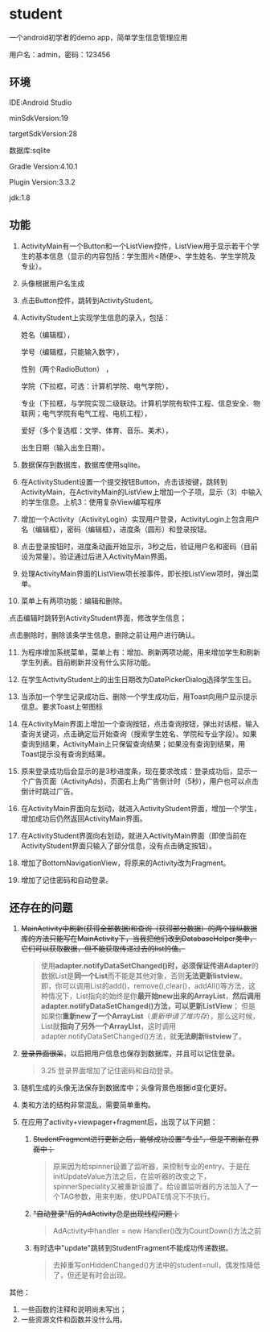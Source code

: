 # student

一个android初学者的demo app，简单学生信息管理应用

用户名：admin，密码：123456

## 环境

IDE:Android Studio

minSdkVersion:19

targetSdkVersion:28

数据库:sqlite

Gradle Version:4.10.1

Plugin Version:3.3.2

jdk:1.8

##  功能

1. ActivityMain有一个Button和一个ListView控件，ListView用于显示若干个学生的基本信息（显示的内容包括：学生图片<随便>、学生姓名、学生学院及专业）。

2. 头像根据用户名生成

3. 点击Button控件，跳转到ActivityStudent。

4. ActivityStudent上实现学生信息的录入，包括：

   姓名（编辑框），

   学号（编辑框，只能输入数字），

   性别（两个RadioButton） ，

   学院（下拉框，可选：计算机学院、电气学院），

   专业（下拉框，与学院实现二级联动。计算机学院有软件工程、信息安全、物联网；电气学院有电气工程、电机工程），

   爱好（多个复选框：文学、体育、音乐、美术），

   出生日期（输入出生日期）。

5. 数据保存到数据库，数据库使用sqlite。

6. 在ActivityStudent设置一个提交按钮Button，点击该按键，跳转到ActivityMain，在ActivityMain的ListView上增加一个子项，显示（3）中输入的学生信息。上机3：使用复杂View编写程序

7. 增加一个Activity（ActivityLogin）实现用户登录，ActivityLogin上包含用户名（编辑框），密码（编辑框），进度条（圆形）和登录按钮。

8. 点击登录按钮时，进度条动画开始显示，3秒之后，验证用户名和密码（目前设为常量）。验证通过后进入ActivityMain界面。

9. 处理ActivityMain界面的ListView项长按事件，即长按ListView项时，弹出菜单。

10. 菜单上有两项功能：编辑和删除。

  点击编辑时跳转到ActivityStudent界面，修改学生信息；

  点击删除时，删除该条学生信息，删除之前让用户进行确认。

11. 为程序增加系统菜单，菜单上有：增加、刷新两项功能，用来增加学生和刷新学生列表。目前刷新并没有什么实际功能。

12. 在学生ActivityStudent上的出生日期改为DatePickerDialog选择学生生日。

13. 当添加一个学生记录成功后、删除一个学生成功后，用Toast向用户显示提示信息。要求Toast上带图标

14. 在ActivityMain界面上增加一个查询按钮，点击查询按钮，弹出对话框，输入查询关键词，点击确定后开始查询（搜索学生姓名、学院和专业字段）。如果查询到结果，ActivityMain上只保留查询结果；如果没有查询到结果，用Toast提示没有查询到结果。

15. 原来登录成功后会显示的是3秒进度条，现在要求改成：登录成功后，显示一个广告页面（ActivityAds)，页面右上角广告倒计时（5秒），用户也可以点击倒计时跳过广告。

16. 在ActivityMain界面向左划动，就进入ActivityStudent界面，增加一个学生，增加成功后仍然返回ActivityMain界面。

17. 在ActivityStudent界面向右划动，就进入ActivityMain界面（即使当前在ActivityStudent界面只输入了部分信息，没有点击确定按钮）。

18. 增加了BottomNavigationView，将原来的Activity改为Fragment。

19. 增加了记住密码和自动登录。

## 还存在的问题

1. ~~MainActivity中刷新(获得全部数据)和查询（获得部分数据）的两个操纵数据库的方法只能写在MainActivity下，当我把他们改到DatabaseHelper类中，它们可以获取数据，但不能获取传递过去的list的值。~~

   > 使用**adapter.notifyDataSetChanged()**时，必须保证传进**Adapter**的数据List是**同一个List**而不能是其他对象，否则**无法更新listview**。
   > 即，你可以调用List的add()，remove(),clear()，addAll()等方法，这种情况下，List指向的始终是你**最开始new出来的ArrayList**，**然后调用adapter.notifyDataSetChanged()**方法，可以**更新ListView**；
   > 但是如果你**重新new了一个ArrayList**（*重新申请了堆内存*），那么这时候，List就**指向了另外一个ArrayLIst**，这时调用adapter.notifyDataSetChanged()方法，就**无法刷新listview**了。

2. ~~登录界面很呆~~，以后把用户信息也保存到数据库，并且可以记住登录。

   > 3.25 登录界面增加了记住密码和自动登录。

3. 随机生成的头像无法保存到数据库中；头像背景色根据id变化更好。

4. 类和方法的结构非常混乱，需要简单重构。

5. 在应用了activity+viewpager+fragment后，出现了以下问题：

   1. ~~StudentFragment进行更新之后，能够成功设置"专业"，但是不刷新在界面中；~~

      > 原来因为给spinner设置了监听器，来控制专业的entry。于是在initUpdateValue方法之后，在监听器的改变之下，spinnerSpeciality又被重新设置了。给设置监听器的方法加入了一个TAG参数，用来判断，使UPDATE情况下不执行。

   2. ~~"自动登录"后的AdActivity总是出现线程问题；~~

      > AdActivity中handler = new Handler()改为CountDown()方法之前

   3. 有时选中"update"跳转到StudentFragment不能成功传递数据。

      > 去掉重写onHiddenChanged()方法中的student=null，偶发性降低了，但还是有时会出现。

其他：

1. 一些函数的注释和说明尚未写出；
2. 一些资源文件和函数并没什么用。